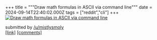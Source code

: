 +++
title = """Draw math formulas in ASCII via command line"""
date = 2024-09-14T22:40:02.000Z
tags = ["reddit","cli"]
+++
[![Draw math formulas in ASCII via command line](https://preview.redd.it/u57w3odblyu81.jpg?width=640&crop=smart&auto=webp&s=dc79448ef7dddd463d9ed1c13ee05cba7846fe42 "Draw math formulas in ASCII via command line")](https://www.reddit.com/r/commandline/comments/1fgxzgd/draw_math_formulas_in_ascii_via_command_line/)

submitted by [/u/mistlysmoly](https://www.reddit.com/user/mistlysmoly)  
[\[link\]](https://i.redd.it/u57w3odblyu81.jpg) [\[comments\]](https://www.reddit.com/r/commandline/comments/1fgxzgd/draw_math_formulas_in_ascii_via_command_line/)
